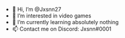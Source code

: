 - 👋 Hi, I’m @Jxsnn27
- 👀 I’m interested in video games
- 🌱 I’m currently learning absolutely nothing
- 📫 Contact me on Discord: Jxsnn#0001

<!---
Jxsnn27/Jxsnn27 is a ✨ special ✨ repository because its `README.md` (this file) appears on your GitHub profile.
You can click the Preview link to take a look at your changes.
--->

